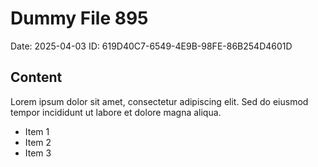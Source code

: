 # Dummy File 895

Date: 2025-04-03
ID: 619D40C7-6549-4E9B-98FE-86B254D4601D

## Content

Lorem ipsum dolor sit amet, consectetur adipiscing elit.
Sed do eiusmod tempor incididunt ut labore et dolore magna aliqua.

* Item 1
* Item 2
* Item 3
